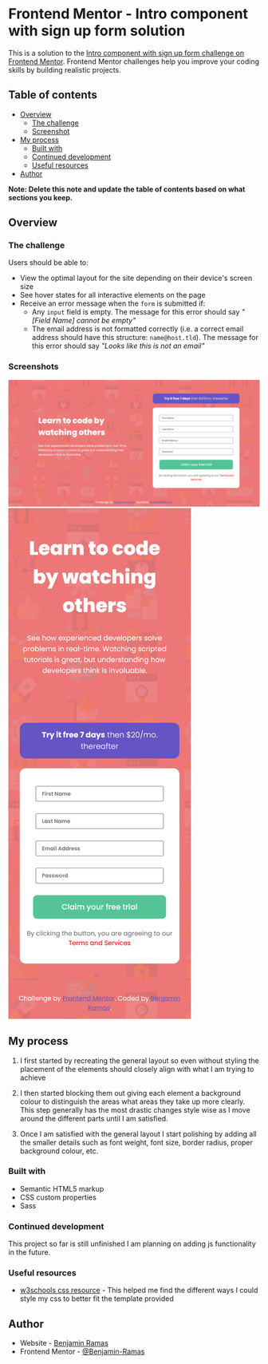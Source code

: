 # Frontend Mentor - Intro component with sign up form solution

This is a solution to the [Intro component with sign up form challenge on Frontend Mentor](https://www.frontendmentor.io/challenges/intro-component-with-signup-form-5cf91bd49edda32581d28fd1). Frontend Mentor challenges help you improve your coding skills by building realistic projects. 

## Table of contents

- [Overview](#overview)
  - [The challenge](#the-challenge)
  - [Screenshot](#screenshot)
- [My process](#my-process)
  - [Built with](#built-with)
  - [Continued development](#continued-development)
  - [Useful resources](#useful-resources)
- [Author](#author)

**Note: Delete this note and update the table of contents based on what sections you keep.**

## Overview

### The challenge

Users should be able to:

- View the optimal layout for the site depending on their device's screen size
- See hover states for all interactive elements on the page
- Receive an error message when the `form` is submitted if:
  - Any `input` field is empty. The message for this error should say *"[Field Name] cannot be empty"*
  - The email address is not formatted correctly (i.e. a correct email address should have this structure: `name@host.tld`). The message for this error should say *"Looks like this is not an email"*

### Screenshots

![Screenshot of the website on desktop](./images/Screenshot_Desktop.png)
![Screenshot of the website on mobile](./images/Screenshot_Mobile.png)

## My process

1. I first started by recreating the general layout so even without styling the placement of the elements should closely align with what I am trying to achieve

2. I then started blocking them out giving each element a background colour to distinguish the areas what areas they take up more clearly. This step generally has the most drastic changes style wise as I move around the different parts until I am satisfied.

3. Once I am satisfied with the general layout I start polishing by adding all the smaller details such as font weight, font size, border radius, proper background colour, etc. 

### Built with

- Semantic HTML5 markup
- CSS custom properties
- Sass

### Continued development

This project so far is still unfinished I am planning on adding js functionality in the future.

### Useful resources

- [w3schools css resource](https://www.w3schools.com/css/css_intro.asp) - This helped me find the different ways I could style my css to better fit the template provided

## Author

- Website - [Benjamin Ramas](https://github.com/Benjamin-Ramas)
- Frontend Mentor - [@Benjamin-Ramas](https://www.frontendmentor.io/profile/Benjamin-Ramas)

